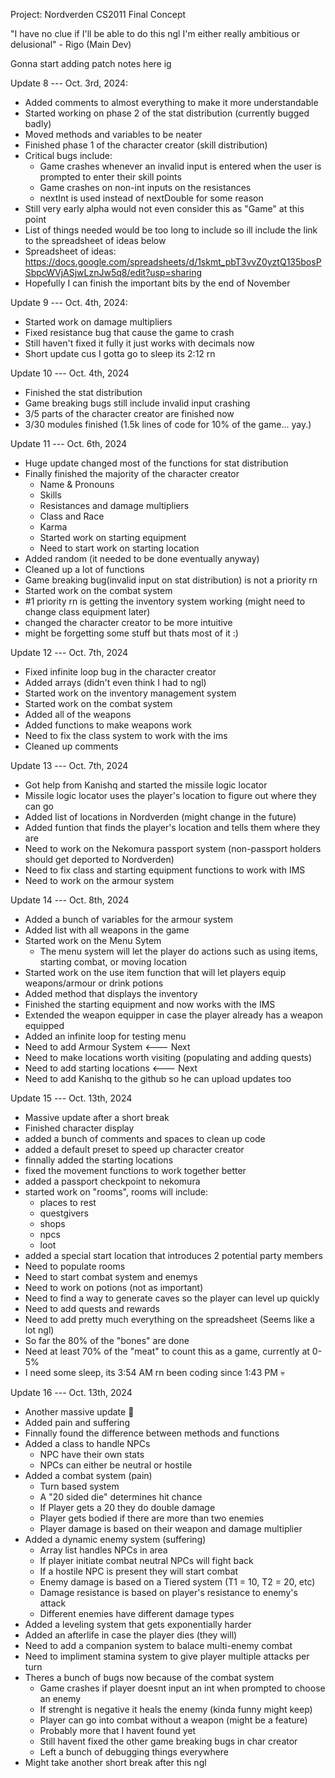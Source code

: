Project: Nordverden
CS2011 Final Concept

"I have no clue if I'll be able to do this ngl
I'm either really ambitious or delusional" - Rigo (Main Dev)

Gonna start adding patch notes here ig

Update 8 --- Oct. 3rd, 2024:
* Added comments to almost everything to make it more understandable
* Started working on phase 2 of the stat distribution (currently bugged badly)
* Moved methods and variables to be neater
* Finished phase 1 of the character creator (skill distribution)
* Critical bugs include:
    * Game crashes whenever an invalid input is entered when the user is prompted to enter their skill points
    * Game crashes on non-int inputs on the resistances
    * nextInt is used instead of nextDouble for some reason
* Still very early alpha would not even consider this as "Game" at this point
* List of things needed would be too long to include so ill include the link to the spreadsheet of ideas below
* Spreadsheet of ideas: https://docs.google.com/spreadsheets/d/1skmt_pbT3vvZ0yztQ135bosPSbpcWVjASjwLznJw5q8/edit?usp=sharing
* Hopefully I can finish the important bits by the end of November

Update 9 --- Oct. 4th, 2024:
* Started work on damage multipliers
* Fixed resistance bug that cause the game to crash
* Still haven't fixed it fully it just works with decimals now
* Short update cus I gotta go to sleep its 2:12 rn

Update 10 --- Oct. 4th, 2024
* Finished the stat distribution
* Game breaking bugs still include invalid input crashing
* 3/5 parts of the character creator are finished now
* 3/30 modules finished (1.5k lines of code for 10% of the game... yay.)

Update 11 --- Oct. 6th, 2024
* Huge update changed most of the functions for stat distribution
* Finally finished the majority of the character creator
   * Name & Pronouns
   * Skills
   * Resistances and damage multipliers
   * Class and Race
   * Karma
   * Started work on starting equipment
   * Need to start work on starting location
* Added random (it needed to be done eventually anyway)
* Cleaned up a lot of functions
* Game breaking bug(invalid input on stat distribution) is not a priority rn
* Started work on the combat system
* #1 priority rn is getting the inventory system working (might need to change class equipment later)
* changed the character creator to be more intuitive
* might be forgetting some stuff but thats most of it :)

Update 12 --- Oct. 7th, 2024
* Fixed infinite loop bug in the character creator
* Added arrays (didn't even think I had to ngl)
* Started work on the inventory management system
* Started work on the combat system
* Added all of the weapons
* Added functions to make weapons work
* Need to fix the class system to work with the ims
* Cleaned up comments

Update 13 --- Oct. 7th, 2024
* Got help from Kanishq and started the missile logic locator
* Missile logic locator uses the player's location to figure out where they can go
* Added list of locations in Nordverden (might change in the future)
* Added funtion that finds the player's location and tells them where they are
* Need to work on the Nekomura passport system (non-passport holders should get deported to Nordverden)
* Need to fix class and starting equipment functions to work with IMS
* Need to work on the armour system

Update 14 --- Oct. 8th, 2024
* Added a bunch of variables for the armour system
* Added list with all weapons in the game
* Started work on the Menu Sytem
   * The menu system will let the player do actions such as using items, starting combat, or moving location
* Started work on the use item function that will let players equip weapons/armour or drink potions
* Added method that displays the inventory
* Finished the starting equipment and now works with the IMS
* Extended the weapon equipper in case the player already has a weapon equipped
* Added an infinite loop for testing menu
* Need to add Armour System   <--- Next
* Need to make locations worth visiting (populating and adding quests)
* Need to add starting locations   <--- Next
* Need to add Kanishq to the github so he can upload updates too

Update 15 --- Oct. 13th, 2024
* Massive update after a short break
* Finished character display
* added a bunch of comments and spaces to clean up code
* added a default preset to speed up character creator
* finnally added the starting locations
* fixed the movement functions to work together better
* added a passport checkpoint to nekomura
* started work on "rooms", rooms will include:
   * places to rest
   * questgivers
   * shops
   * npcs
   * loot
* added a special start location that introduces 2 potential party members
* Need to populate rooms
* Need to start combat system and enemys
* Need to work on potions (not as important)
* Need to find a way to generate caves so the player can level up quickly
* Need to add quests and rewards
* Need to add pretty much everything on the spreadsheet (Seems like a lot ngl)
* So far the 80% of the "bones" are done
* Need at least 70% of the "meat" to count this as a game, currently at 0-5%
* I need some sleep, its 3:54 AM rn been coding since 1:43 PM 💀

Update 16 --- Oct. 13th, 2024
* Another massive update 🥲
* Added pain and suffering
* Finnally found the difference between methods and functions
* Added a class to handle NPCs
   * NPC have their own stats
   * NPCs can either be neutral or hostile
* Added a combat system (pain)
   * Turn based system
   * A "20 sided die" determines hit chance
   * If Player gets a 20 they do double damage
   * Player gets bodied if there are more than two enemies
   * Player damage is based on their weapon and damage multiplier
* Added a dynamic enemy system (suffering)
   * Array list handles NPCs in area
   * If player initiate combat neutral NPCs will fight back
   * If a hostile NPC is present they will start combat
   * Enemy damage is based on a Tiered system (T1 = 10, T2 = 20, etc)
   * Damage resistance is based on player's resistance to enemy's attack
   * Different enemies have different damage types
* Added a leveling system that gets exponentially harder
* Added an afterlife in case the player dies (they will)
* Need to add a companion system to balace multi-enemy combat
* Need to impliment stamina system to give player multiple attacks per turn
* Theres a bunch of bugs now because of the combat system
   * Game crashes if player doesnt input an int when prompted to choose an enemy
   * If strenght is negative it heals the enemy (kinda funny might keep)
   * Player can go into combat without a weapon (might be a feature)
   * Probably more that I havent found yet
   * Still havent fixed the other game breaking bugs in char creator
   * Left a bunch of debugging things everywhere
* Might take another short break after this ngl
